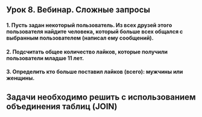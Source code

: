 ## Урок 8. Вебинар. Сложные запросы
#### 1. Пусть задан некоторый пользователь. Из всех друзей этого пользователя найдите человека, который больше всех общался с выбранным пользователем (написал ему сообщений).
#### 2. Подсчитать общее количество лайков, которые получили пользователи младше 11 лет.
#### 3. Определить кто больше поставил лайков (всего): мужчины или женщины.

## Задачи необходимо решить с использованием объединения таблиц (JOIN)